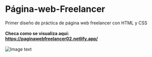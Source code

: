 # Página-web-Freelancer
Primer diseño de práctica de página web freelancer con HTML y CSS <br><br>
<b>Checa como se visualiza aquí: https://paginawebfreelancer02.netlify.app/ </b> <br><br>
![Image text](https://paginawebfreelancer-vaazly-martz.netlify.app)

